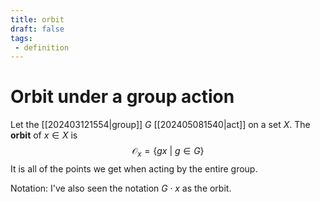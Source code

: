 ```yaml
---
title: orbit
draft: false
tags:
 - definition
---
```

# Orbit under a group action
Let the [[202403121554|group]] $G$ [[202405081540|act]] on a set $X$. 
The **orbit** of $x\in X$ is 
$$ \mathcal{O}_x = \{gx \ | \ g\in G\}$$
It is all of the points we get when acting by the entire group. 

Notation: I've also seen the notation $G\cdot x$ as the orbit.